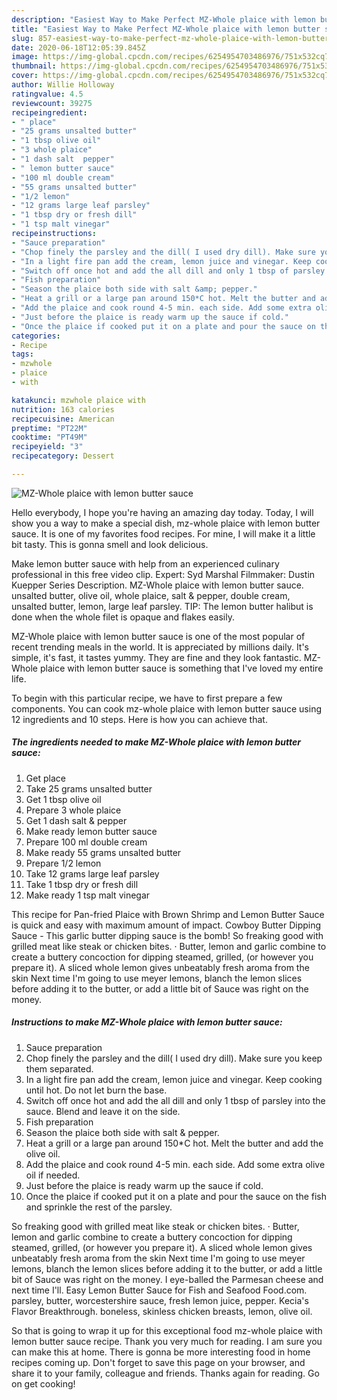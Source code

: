 ```yaml
---
description: "Easiest Way to Make Perfect MZ-Whole plaice with lemon butter sauce"
title: "Easiest Way to Make Perfect MZ-Whole plaice with lemon butter sauce"
slug: 857-easiest-way-to-make-perfect-mz-whole-plaice-with-lemon-butter-sauce
date: 2020-06-18T12:05:39.845Z
image: https://img-global.cpcdn.com/recipes/6254954703486976/751x532cq70/mz-whole-plaice-with-lemon-butter-sauce-recipe-main-photo.jpg
thumbnail: https://img-global.cpcdn.com/recipes/6254954703486976/751x532cq70/mz-whole-plaice-with-lemon-butter-sauce-recipe-main-photo.jpg
cover: https://img-global.cpcdn.com/recipes/6254954703486976/751x532cq70/mz-whole-plaice-with-lemon-butter-sauce-recipe-main-photo.jpg
author: Willie Holloway
ratingvalue: 4.5
reviewcount: 39275
recipeingredient:
- " place"
- "25 grams unsalted butter"
- "1 tbsp olive oil"
- "3 whole plaice"
- "1 dash salt  pepper"
- " lemon butter sauce"
- "100 ml double cream"
- "55 grams unsalted butter"
- "1/2 lemon"
- "12 grams large leaf parsley"
- "1 tbsp dry or fresh dill"
- "1 tsp malt vinegar"
recipeinstructions:
- "Sauce preparation"
- "Chop finely the parsley and the dill( I used dry dill). Make sure you keep them separated."
- "In a light fire pan add the cream, lemon juice and vinegar. Keep cooking until hot. Do not let burn the base."
- "Switch off once hot and add the all dill and only 1 tbsp of parsley into the sauce. Blend and leave it on the side."
- "Fish preparation"
- "Season the plaice both side with salt &amp; pepper."
- "Heat a grill or a large pan around 150*C hot. Melt the butter and add the olive oil."
- "Add the plaice and cook round 4-5 min. each side. Add some extra olive oil if needed."
- "Just before the plaice is ready warm up the sauce if cold."
- "Once the plaice if cooked put it on a plate and pour the sauce on the fish and sprinkle the rest of the parsley."
categories:
- Recipe
tags:
- mzwhole
- plaice
- with

katakunci: mzwhole plaice with 
nutrition: 163 calories
recipecuisine: American
preptime: "PT22M"
cooktime: "PT49M"
recipeyield: "3"
recipecategory: Dessert

---
```



![MZ-Whole plaice with lemon butter sauce](https://img-global.cpcdn.com/recipes/6254954703486976/751x532cq70/mz-whole-plaice-with-lemon-butter-sauce-recipe-main-photo.jpg)

Hello everybody, I hope you're having an amazing day today. Today, I will show you a way to make a special dish, mz-whole plaice with lemon butter sauce. It is one of my favorites food recipes. For mine, I will make it a little bit tasty. This is gonna smell and look delicious.

Make lemon butter sauce with help from an experienced culinary professional in this free video clip. Expert: Syd Marshal Filmmaker: Dustin Kuepper Series Description. MZ-Whole plaice with lemon butter sauce. unsalted butter, olive oil, whole plaice, salt &amp; pepper, double cream, unsalted butter, lemon, large leaf parsley. TIP: The lemon butter halibut is done when the whole filet is opaque and flakes easily.

MZ-Whole plaice with lemon butter sauce is one of the most popular of recent trending meals in the world. It is appreciated by millions daily. It's simple, it's fast, it tastes yummy. They are fine and they look fantastic. MZ-Whole plaice with lemon butter sauce is something that I've loved my entire life.


To begin with this particular recipe, we have to first prepare a few components. You can cook mz-whole plaice with lemon butter sauce using 12 ingredients and 10 steps. Here is how you can achieve that.

<!--inarticleads1-->

##### The ingredients needed to make MZ-Whole plaice with lemon butter sauce:

1. Get  place
1. Take 25 grams unsalted butter
1. Get 1 tbsp olive oil
1. Prepare 3 whole plaice
1. Get 1 dash salt &amp; pepper
1. Make ready  lemon butter sauce
1. Prepare 100 ml double cream
1. Make ready 55 grams unsalted butter
1. Prepare 1/2 lemon
1. Take 12 grams large leaf parsley
1. Take 1 tbsp dry or fresh dill
1. Make ready 1 tsp malt vinegar


This recipe for Pan-fried Plaice with Brown Shrimp and Lemon Butter Sauce is quick and easy with maximum amount of impact. Cowboy Butter Dipping Sauce - This garlic butter dipping sauce is the bomb! So freaking good with grilled meat like steak or chicken bites. · Butter, lemon and garlic combine to create a buttery concoction for dipping steamed, grilled, (or however you prepare it). A sliced whole lemon gives unbeatably fresh aroma from the skin Next time I&#39;m going to use meyer lemons, blanch the lemon slices before adding it to the butter, or add a little bit of Sauce was right on the money. 

<!--inarticleads2-->

##### Instructions to make MZ-Whole plaice with lemon butter sauce:

1. Sauce preparation
1. Chop finely the parsley and the dill( I used dry dill). Make sure you keep them separated.
1. In a light fire pan add the cream, lemon juice and vinegar. Keep cooking until hot. Do not let burn the base.
1. Switch off once hot and add the all dill and only 1 tbsp of parsley into the sauce. Blend and leave it on the side.
1. Fish preparation
1. Season the plaice both side with salt &amp; pepper.
1. Heat a grill or a large pan around 150*C hot. Melt the butter and add the olive oil.
1. Add the plaice and cook round 4-5 min. each side. Add some extra olive oil if needed.
1. Just before the plaice is ready warm up the sauce if cold.
1. Once the plaice if cooked put it on a plate and pour the sauce on the fish and sprinkle the rest of the parsley.


So freaking good with grilled meat like steak or chicken bites. · Butter, lemon and garlic combine to create a buttery concoction for dipping steamed, grilled, (or however you prepare it). A sliced whole lemon gives unbeatably fresh aroma from the skin Next time I&#39;m going to use meyer lemons, blanch the lemon slices before adding it to the butter, or add a little bit of Sauce was right on the money. I eye-balled the Parmesan cheese and next time I&#39;ll. Easy Lemon Butter Sauce for Fish and Seafood Food.com. parsley, butter, worcestershire sauce, fresh lemon juice, pepper. Kecia&#39;s Flavor Breakthrough. boneless, skinless chicken breasts, lemon, olive oil. 

So that is going to wrap it up for this exceptional food mz-whole plaice with lemon butter sauce recipe. Thank you very much for reading. I am sure you can make this at home. There is gonna be more interesting food in home recipes coming up. Don't forget to save this page on your browser, and share it to your family, colleague and friends. Thanks again for reading. Go on get cooking!
